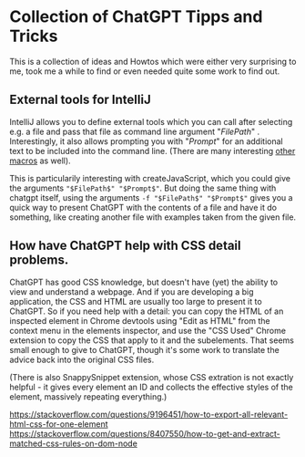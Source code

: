 # Collection of ChatGPT Tipps and Tricks

This is a collection of ideas and Howtos which were either very surprising to me, took me a while to find or even
needed quite some work to find out.

## External tools for IntelliJ

IntelliJ allows you to define external tools which you can call after selecting e.g. a file and pass that file as
command line argument "$FilePath$" . Interestingly, it also allows prompting you with "$Prompt$" for an additional
text to be included into the command line. (There are many interesting
[other macros](https://www.jetbrains.com/help/idea/2023.1/built-in-macros.html) as well).

This is particularily interesting with createJavaScript, which you could give the arguments
`"$FilePath$" "$Prompt$"`. But doing the same thing with chatgpt itself, using the arguments `-f "$FilePath$"
"$Prompt$"` gives you a quick way to present ChatGPT with the contents of a file and have it do something, like
creating another file with examples taken from the given file.

## How have ChatGPT help with CSS detail problems.

ChatGPT has good CSS knowledge, but doesn't have (yet) the ability to view and understand a webpage. And if you are
developing a big application, the CSS and HTML are usually too large to present it to ChatGPT. So if you need help
with a detail: you can copy the HTML of an inspected element in Chrome devtools using "Edit as HTML" from the
context menu in the elements inspector, and use the "CSS Used" Chrome extension to copy the CSS that apply to it and
the subelements. That seems small enough to give to ChatGPT, though it's some work to translate the advice back into
the original CSS files.

(There is also SnappySnippet extension, whose CSS extration is not exactly helpful - it gives every element an ID and
collects the effective styles of the element, massively repeating everything.)

https://stackoverflow.com/questions/9196451/how-to-export-all-relevant-html-css-for-one-element
https://stackoverflow.com/questions/8407550/how-to-get-and-extract-matched-css-rules-on-dom-node
